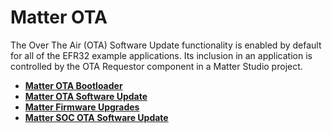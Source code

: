 # Matter OTA

The Over The Air (OTA) Software Update functionality is enabled by default for all of the EFR32 example applications. Its inclusion in an application is controlled by the OTA Requestor component in a Matter Studio project.

- [**Matter OTA Bootloader**](./01-ota-bootloader.md)
- [**Matter OTA Software Update**](./02-ota-software-update.md)
- [**Matter Firmware Upgrades**](./03-firmware-upgrades.md)
- [**Matter SOC OTA Software Update**](./04-ota-software-update-soc.md)
